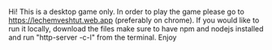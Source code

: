 Hi! This is a desktop game only.
In order to play the game please go to https://lechemveshtut.web.app (preferably on chrome).
If you would like to run it locally, download the files make sure to have npm and nodejs installed and run "http-server -c-l" from the terminal. 
Enjoy
